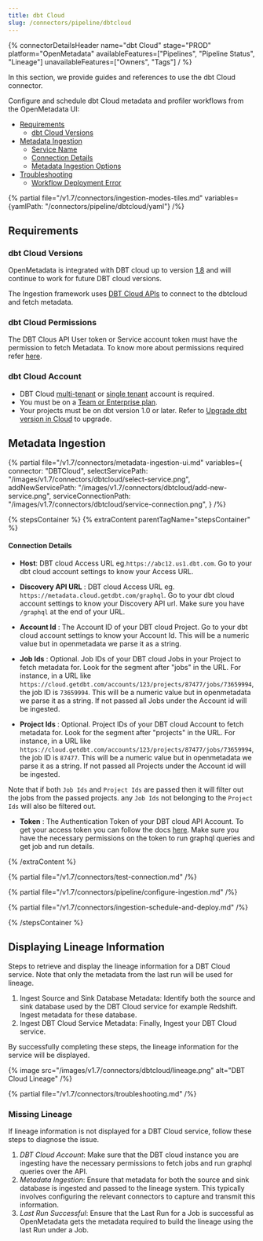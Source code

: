 ```yaml
---
title: dbt Cloud
slug: /connectors/pipeline/dbtcloud
---
```


{% connectorDetailsHeader
name="dbt Cloud"
stage="PROD"
platform="OpenMetadata"
availableFeatures=["Pipelines", "Pipeline Status", "Lineage"]
unavailableFeatures=["Owners", "Tags"]
/ %}


In this section, we provide guides and references to use the dbt Cloud connector.

Configure and schedule dbt Cloud metadata and profiler workflows from the OpenMetadata UI:

- [Requirements](#requirements)
    - [dbt Cloud Versions](#dbtcloud-versions)
- [Metadata Ingestion](#metadata-ingestion)
    - [Service Name](#service-name)
    - [Connection Details](#connection-details)
    - [Metadata Ingestion Options](#metadata-ingestion-options)
- [Troubleshooting](#troubleshooting)
    - [Workflow Deployment Error](#workflow-deployment-error)

{% partial file="/v1.7/connectors/ingestion-modes-tiles.md" variables={yamlPath: "/connectors/pipeline/dbtcloud/yaml"} /%}

## Requirements

### dbt Cloud Versions

OpenMetadata is integrated with DBT cloud up to version [1.8](https://docs.getdbt.com/docs/get-started-dbt) and will continue to work for future DBT cloud versions.

The Ingestion framework uses [DBT Cloud APIs](https://docs.getdbt.com/dbt-cloud/api-v2#/) to connect to the dbtcloud  and fetch metadata.

### dbt Cloud Permissions

The DBT Clous API User token or Service account token must have the permission to fetch Metadata.
To know more about permissions required refer [here](https://docs.getdbt.com/docs/dbt-cloud-apis/service-tokens#permissions-for-service-account-tokens).

### dbt Cloud Account

- DBT Cloud [multi-tenant](https://docs.getdbt.com/docs/cloud/about-cloud/tenancy#multi-tenant) or [single tenant](https://docs.getdbt.com/docs/cloud/about-cloud/tenancy#single-tenant) account is required.
- You must be on a [Team or Enterprise plan](https://www.getdbt.com/pricing/).
- Your projects must be on dbt version 1.0 or later. Refer to [Upgrade dbt version in Cloud](https://docs.getdbt.com/docs/dbt-versions/upgrade-dbt-version-in-cloud) to upgrade.

## Metadata Ingestion

{% partial 
    file="/v1.7/connectors/metadata-ingestion-ui.md" 
    variables={
        connector: "DBTCloud", 
        selectServicePath: "/images/v1.7/connectors/dbtcloud/select-service.png",
        addNewServicePath: "/images/v1.7/connectors/dbtcloud/add-new-service.png",
        serviceConnectionPath: "/images/v1.7/connectors/dbtcloud/service-connection.png",
    } 
/%}

{% stepsContainer %}
{% extraContent parentTagName="stepsContainer" %}

#### Connection Details

- **Host**: DBT cloud Access URL eg.`https://abc12.us1.dbt.com`. Go to your dbt cloud account settings to know your Access URL.

- **Discovery API URL** : DBT cloud Access URL eg. `https://metadata.cloud.getdbt.com/graphql`. Go to your dbt cloud account settings to know your Discovery API url. Make sure you have `/graphql` at the end of your URL.

- **Account Id** : The Account ID of your DBT cloud Project. Go to your dbt cloud account settings to know your Account Id. This will be a numeric value but in openmetadata we parse it as a string.

- **Job Ids** : Optional. Job IDs of your DBT cloud Jobs in your Project to fetch metadata for. Look for the segment after "jobs" in the URL. For instance, in a URL like `https://cloud.getdbt.com/accounts/123/projects/87477/jobs/73659994`, the job ID is `73659994`. This will be a numeric value but in openmetadata we parse it as a string. If not passed all Jobs under the Account id will be ingested.

- **Project Ids** : Optional. Project IDs of your DBT cloud Account to fetch metadata for. Look for the segment after "projects" in the URL. For instance, in a URL like `https://cloud.getdbt.com/accounts/123/projects/87477/jobs/73659994`, the job ID is `87477`. This will be a numeric value but in openmetadata we parse it as a string. If not passed all Projects under the Account id will be ingested.

Note that if both `Job Ids` and `Project Ids` are passed then it will filter out the jobs from the passed projects. any `Job Ids` not belonging to the `Project Ids` will also be filtered out.

- **Token** : The Authentication Token of your DBT cloud API Account. To get your access token you can follow the docs [here](https://docs.getdbt.com/docs/dbt-cloud-apis/authentication).
Make sure you have the necessary permissions on the token to run graphql queries and get job and run details. 

{% /extraContent %}

{% partial file="/v1.7/connectors/test-connection.md" /%}

{% partial file="/v1.7/connectors/pipeline/configure-ingestion.md" /%}

{% partial file="/v1.7/connectors/ingestion-schedule-and-deploy.md" /%}

{% /stepsContainer %}

## Displaying Lineage Information
Steps to retrieve and display the lineage information for a DBT Cloud service. Note that only the metadata from the last run will be used for lineage.
1. Ingest Source and Sink Database Metadata: Identify both the source and sink database used by the DBT Cloud service for example Redshift. Ingest metadata for these database.
2. Ingest DBT Cloud Service Metadata: Finally, Ingest your DBT Cloud service.

By successfully completing these steps, the lineage information for the service will be displayed.

{% image
  src="/images/v1.7/connectors/dbtcloud/lineage.png"
  alt="DBT Cloud Lineage" /%}



{% partial file="/v1.7/connectors/troubleshooting.md" /%}

### Missing Lineage
If lineage information is not displayed for a DBT Cloud service, follow these steps to diagnose the issue.
1. *DBT Cloud Account*: Make sure that the DBT cloud instance you are ingesting have the necessary permissions to fetch jobs and run graphql queries over the API.
2. *Metadata Ingestion*: Ensure that metadata for both the source and sink database is ingested and passed to the lineage system. This typically involves configuring the relevant connectors to capture and transmit this information.
3. *Last Run Successful*: Ensure that the Last Run for a Job is successful as OpenMetadata gets the metadata required to build the lineage using the last Run under a Job.
